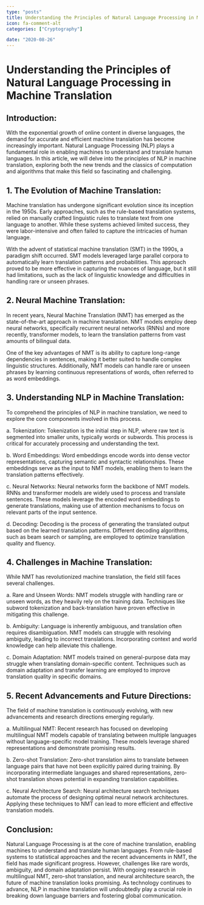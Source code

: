 ```yaml
---
type: "posts"
title: Understanding the Principles of Natural Language Processing in Machine Translation
icon: fa-comment-alt
categories: ["Cryptography"]

date: "2020-08-26"
---
```




# Understanding the Principles of Natural Language Processing in Machine Translation

## Introduction:

With the exponential growth of online content in diverse languages, the demand for accurate and efficient machine translation has become increasingly important. Natural Language Processing (NLP) plays a fundamental role in enabling machines to understand and translate human languages. In this article, we will delve into the principles of NLP in machine translation, exploring both the new trends and the classics of computation and algorithms that make this field so fascinating and challenging.

## 1. The Evolution of Machine Translation:

Machine translation has undergone significant evolution since its inception in the 1950s. Early approaches, such as the rule-based translation systems, relied on manually crafted linguistic rules to translate text from one language to another. While these systems achieved limited success, they were labor-intensive and often failed to capture the intricacies of human language.

With the advent of statistical machine translation (SMT) in the 1990s, a paradigm shift occurred. SMT models leveraged large parallel corpora to automatically learn translation patterns and probabilities. This approach proved to be more effective in capturing the nuances of language, but it still had limitations, such as the lack of linguistic knowledge and difficulties in handling rare or unseen phrases.

## 2. Neural Machine Translation:

In recent years, Neural Machine Translation (NMT) has emerged as the state-of-the-art approach in machine translation. NMT models employ deep neural networks, specifically recurrent neural networks (RNNs) and more recently, transformer models, to learn the translation patterns from vast amounts of bilingual data.

One of the key advantages of NMT is its ability to capture long-range dependencies in sentences, making it better suited to handle complex linguistic structures. Additionally, NMT models can handle rare or unseen phrases by learning continuous representations of words, often referred to as word embeddings.

## 3. Understanding NLP in Machine Translation:

To comprehend the principles of NLP in machine translation, we need to explore the core components involved in this process.

a. Tokenization: Tokenization is the initial step in NLP, where raw text is segmented into smaller units, typically words or subwords. This process is critical for accurately processing and understanding the text.

b. Word Embeddings: Word embeddings encode words into dense vector representations, capturing semantic and syntactic relationships. These embeddings serve as the input to NMT models, enabling them to learn the translation patterns effectively.

c. Neural Networks: Neural networks form the backbone of NMT models. RNNs and transformer models are widely used to process and translate sentences. These models leverage the encoded word embeddings to generate translations, making use of attention mechanisms to focus on relevant parts of the input sentence.

d. Decoding: Decoding is the process of generating the translated output based on the learned translation patterns. Different decoding algorithms, such as beam search or sampling, are employed to optimize translation quality and fluency.

## 4. Challenges in Machine Translation:

While NMT has revolutionized machine translation, the field still faces several challenges.

a. Rare and Unseen Words: NMT models struggle with handling rare or unseen words, as they heavily rely on the training data. Techniques like subword tokenization and back-translation have proven effective in mitigating this challenge.

b. Ambiguity: Language is inherently ambiguous, and translation often requires disambiguation. NMT models can struggle with resolving ambiguity, leading to incorrect translations. Incorporating context and world knowledge can help alleviate this challenge.

c. Domain Adaptation: NMT models trained on general-purpose data may struggle when translating domain-specific content. Techniques such as domain adaptation and transfer learning are employed to improve translation quality in specific domains.

## 5. Recent Advancements and Future Directions:

The field of machine translation is continuously evolving, with new advancements and research directions emerging regularly.

a. Multilingual NMT: Recent research has focused on developing multilingual NMT models capable of translating between multiple languages without language-specific model training. These models leverage shared representations and demonstrate promising results.

b. Zero-shot Translation: Zero-shot translation aims to translate between language pairs that have not been explicitly paired during training. By incorporating intermediate languages and shared representations, zero-shot translation shows potential in expanding translation capabilities.

c. Neural Architecture Search: Neural architecture search techniques automate the process of designing optimal neural network architectures. Applying these techniques to NMT can lead to more efficient and effective translation models.

## Conclusion:

Natural Language Processing is at the core of machine translation, enabling machines to understand and translate human languages. From rule-based systems to statistical approaches and the recent advancements in NMT, the field has made significant progress. However, challenges like rare words, ambiguity, and domain adaptation persist. With ongoing research in multilingual NMT, zero-shot translation, and neural architecture search, the future of machine translation looks promising. As technology continues to advance, NLP in machine translation will undoubtedly play a crucial role in breaking down language barriers and fostering global communication.
